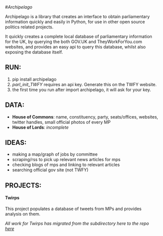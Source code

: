 #*Archipelago*


Archipelago is a library that creates an interface to obtain parliamentary information quickly and easily in Python, for use in other open source politics related projects. 

It quickly creates a complete local database of parliamentary information for the UK, by querying the both GOV.UK and TheyWorkForYou.com websites, and provides an easy api to query this database, whilst also exposing the database itself.



## RUN: 
1. pip install archipelago
2. *parl_init_TWFY* requires an api key. Generate this
on the TWFY website.
3. the first time you run after import archipelago, it will ask for your key.

## DATA:

* **House of Commons**: name, constituency, party, seats/offices, websites, twitter handles, small official photos of every MP
* **House of Lords**: *incomplete*

## IDEAS:

* making a map/graph of jobs by committee
* scraping/rss to pick up relevant news articles for mps
* checking blogs of mps and linking to relevant articles
* searching official gov site (not TWFY)

## PROJECTS:

#### Twirps

This project populates a database of tweets from MPs
and provides analysis on them.

*All work for Twirps has migrated from the subdirectory here to the repo [here](https://github.com/condnsdmatters/twirps)*



